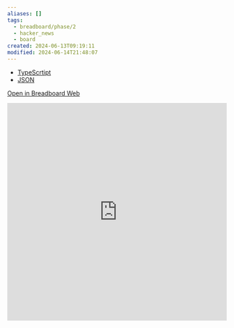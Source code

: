 ```yaml
---
aliases: []
tags:
  - breadboard/phase/2
  - hacker_news
  - board
created: 2024-06-13T09:19:11
modified: 2024-06-14T21:48:07
---
```


- [TypeScrtipt](https://github.com/breadboard-ai/breadboard/blob/main/packages/example-boards/src/boards/hacker-news-algolia-search.ts)
- [JSON](https://raw.githubusercontent.com/breadboard-ai/breadboard/main/packages/visual-editor/public/example-boards/hacker-news-algolia-search.json)

[Open in Breadboard Web](https://breadboard-ai.web.app/?board=https://raw.githubusercontent.com/breadboard-ai/breadboard/main/packages/visual-editor/public/example-boards/hacker-news-algolia-search.json)

<iframe src="https://breadboard-ai.web.app/?board=https://raw.githubusercontent.com/breadboard-ai/breadboard/main/packages/visual-editor/public/example-boards/hacker-news-algolia-search.json&embed" style="width: 100%; height: 500px; border: 0;"></iframe>
